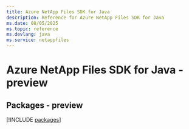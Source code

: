 ```yaml
---
title: Azure NetApp Files SDK for Java
description: Reference for Azure NetApp Files SDK for Java
ms.date: 08/05/2025
ms.topic: reference
ms.devlang: java
ms.service: netappfiles
---
```

# Azure NetApp Files SDK for Java - preview
## Packages - preview
[!INCLUDE [packages](netapp-files-index.md)]